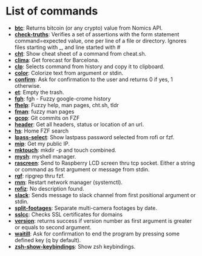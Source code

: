 # List of commands

- **[btc](https://github.com/matiascaniete/myshell/blob/main/scripts/btc)**: Returns bitcoin (or any crypto) value from Nomics API.
- **[check-truths](https://github.com/matiascaniete/myshell/blob/main/scripts/check-truths)**: Verifies a set of assertions with the form statement command=expected value, one per line of a file or directory. Ignores files starting with _, and line started with #
- **[cht](https://github.com/matiascaniete/myshell/blob/main/scripts/cht)**: Show cheat sheet of a command from cheat.sh.
- **[clima](https://github.com/matiascaniete/myshell/blob/main/scripts/clima)**: Get forecast for Barcelona.
- **[clp](https://github.com/matiascaniete/myshell/blob/main/scripts/clp)**: Selects command from history and copy it to clipboard.
- **[color](https://github.com/matiascaniete/myshell/blob/main/scripts/color)**: Colorize text from argument or stdin.
- **[confirm](https://github.com/matiascaniete/myshell/blob/main/scripts/confirm)**: Ask for confirmation to the user and returns 0 if yes, 1 otherwise.
- **[et](https://github.com/matiascaniete/myshell/blob/main/scripts/et)**: Empty the trash.
- **[fgh](https://github.com/matiascaniete/myshell/blob/main/scripts/fgh)**: fgh - Fuzzy google-crome history
- **[fhelp](https://github.com/matiascaniete/myshell/blob/main/scripts/fhelp)**: Fuzzy help, man pages, cht.sh, tldr
- **[fman](https://github.com/matiascaniete/myshell/blob/main/scripts/fman)**: fuzzy man pages
- **[gcop](https://github.com/matiascaniete/myshell/blob/main/scripts/gcop)**: Git commits on FZF
- **[header](https://github.com/matiascaniete/myshell/blob/main/scripts/header)**: Get all headers, status or location of an url.
- **[hs](https://github.com/matiascaniete/myshell/blob/main/scripts/hs)**: Home FZF search
- **[lpass-select](https://github.com/matiascaniete/myshell/blob/main/scripts/lpass-select)**: Show lastpass password selected from rofi or fzf.
- **[mip](https://github.com/matiascaniete/myshell/blob/main/scripts/mip)**: Get my public IP.
- **[mktouch](https://github.com/matiascaniete/myshell/blob/main/scripts/mktouch)**: mkdir -p and touch combined.
- **[mysh](https://github.com/matiascaniete/myshell/blob/main/scripts/mysh)**: myshell manager.
- **[rascreen](https://github.com/matiascaniete/myshell/blob/main/scripts/rascreen)**: Send to Raspberry LCD screen thru tcp socket. Either a string or command as first argument or message from stdin.
- **[rgf](https://github.com/matiascaniete/myshell/blob/main/scripts/rgf)**: ripgrep thru fzf.
- **[rnm](https://github.com/matiascaniete/myshell/blob/main/scripts/rnm)**: Restart network manager (systemctl).
- **[rofiz](https://github.com/matiascaniete/myshell/blob/main/scripts/rofiz)**: No description found.
- **[slack](https://github.com/matiascaniete/myshell/blob/main/scripts/slack)**: Sends message to slack channel from first positional argument or stdin.
- **[split-footages](https://github.com/matiascaniete/myshell/blob/main/scripts/split-footages)**: Separate multi-camera footages by date.
- **[sslcc](https://github.com/matiascaniete/myshell/blob/main/scripts/sslcc)**: Checks SSL certificates for domains
- **[version](https://github.com/matiascaniete/myshell/blob/main/scripts/version)**: returns success if version number as first argument is greater or equals to second argument.
- **[waitill](https://github.com/matiascaniete/myshell/blob/main/scripts/waitill)**: Ask for confirmation to end the program by pressing some defined key (q by default).
- **[zsh-show-keybindings](https://github.com/matiascaniete/myshell/blob/main/scripts/zsh-show-keybindings)**: Show zsh keybindings.
